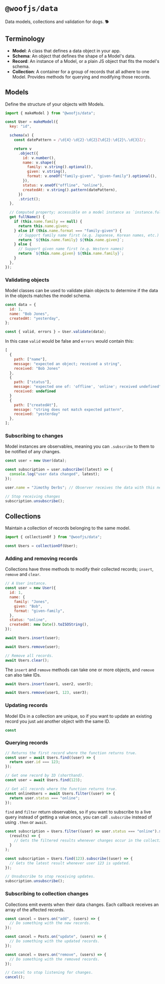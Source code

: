 # `@woofjs/data`

Data models, collections and validation for dogs. 🐕

## Terminology

- **Model**: A class that defines a data object in your app.
- **Schema**: An object that defines the shape of a Model's data.
- **Record**: An instance of a Model, or a plain JS object that fits the model's schema.
- **Collection**: A container for a group of records that all adhere to one Model. Provides methods for querying and modifying those records.

## Models

Define the structure of your objects with Models.

```js
import { makeModel } from "@woofjs/data";

const User = makeModel({
  key: "id",

  schema(v) {
    const datePattern = /\d{4}-\d{2}-\d{2}Z\d{2}:\d{2}\.\d{3}Z/;

    return v
      .object({
        id: v.number(),
        name: v.shape({
          family: v.string().optional(),
          given: v.string(),
          format: v.oneOf("family-given", "given-family").optional(),
        }),
        status: v.oneOf("offline", "online"),
        createdAt: v.string().pattern(datePattern),
      })
      .strict();
  },

  // Computed property; accessible on a model instance as `instance.fullName`, just like other model data.
  get fullName() {
    if (this.name.family == null) {
      return this.name.given;
    } else if (this.name.format === "family-given") {
      // Support family name first (e.g. Japanese, Korean names, etc.)
      return `${this.name.family} ${this.name.given}`;
    } else {
      // Support given name first (e.g. Western names)
      return `${this.name.given} ${this.name.family}`;
    }
  },
});
```

### Validating objects

Model classes can be used to validate plain objects to determine if the data in the objects matches the model schema.

```js
const data = {
  id: 1,
  name: "Bob Jones",
  createdAt: "yesterday",
};

const { valid, errors } = User.validate(data);
```

In this case `valid` would be false and `errors` would contain this:

```js
[
  {
    path: ["name"],
    message: "expected an object; received a string",
    received: "Bob Jones"
  },
  {
    path: ["status"],
    message: "expected one of: 'offline', 'online'; received undefined",
    received: undefined
  }
  {
    path: ["createdAt"],
    message: "string does not match expected pattern",
    received: "yesterday"
  },
];
```

### Subscribing to changes

Model instances are observables, meaning you can `.subscribe` to them to be notified of any changes.

```js
const user = new User(data);

const subscription = user.subscribe((latest) => {
  console.log("user data changed", latest);
});

user.name = "Jimothy Derbs"; // Observer receives the data with this new name.

// Stop receiving changes
subscription.unsubscribe();
```

## Collections

Maintain a collection of records belonging to the same model.

```js
import { collectionOf } from "@woofjs/data";

const Users = collectionOf(User);
```

### Adding and removing records

Collections have three methods to modify their collected records; `insert`, `remove` and `clear`.

```js
// A User instance.
const user = new User({
  id: 1,
  name: {
    family: "Jones",
    given: "Bob",
    format: "given-family",
  },
  status: "online",
  createdAt: new Date().toISOString(),
});

await Users.insert(user);

await Users.remove(user);

// Remove all records.
await Users.clear();
```

The `insert` and `remove` methods can take one or more objects, and `remove` can also take IDs.

```js
await Users.insert(user1, user2, user3);

await Users.remove(user1, 123, user3);
```

### Updating records

Model IDs in a collection are unique, so if you want to update an existing record you just `add` another object with the same ID.

```js
const
```

### Querying records

```js
// Returns the first record where the function returns true.
const user = await Users.find((user) => {
  return user.id === 123;
});

// Get one record by ID (shorthand).
const user = await Users.find(123);

// Get all records where the function returns true.
const onlineUsers = await Users.filter((user) => {
  return user.status === "online";
});
```

`find` and `filter` return observables, so if you want to subscribe to a live query instead of getting a value once, you can call `.subscribe` instead of using `.then` or `await`.

```js
const subscription = Users.filter((user) => user.status === "online").subscribe(
  (results) => {
    // Gets the filtered results whenever changes occur in the collection.
  }
);

const subscription = Users.find(123).subscribe((user) => {
  // Gets the latest result whenever user 123 is updated.
});

// Unsubscribe to stop receiving updates.
subscription.unsubscribe();
```

### Subscribing to collection changes

Collections emit events when their data changes. Each callback receives an array of the affected records.

```js
const cancel = Users.on("add", (users) => {
  // Do something with the new records.
});

const cancel = Posts.on("update", (users) => {
  // Do something with the updated records.
});

const cancel = Users.on("remove", (users) => {
  // Do something with the removed records.
});

// Cancel to stop listening for changes.
cancel();
```
